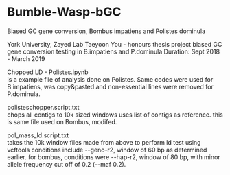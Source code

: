 # Bumble-Wasp-bGC
Biased GC gene conversion, Bombus impatiens and Polistes dominula

York University, Zayed Lab
Taeyoon You - honours thesis project
biased GC gene conversion testing in B.impatiens and P.dominula
Duration: Sept 2018 - March 2019

Chopped LD - Polistes.ipynb   
is a example file of analysis done on Polistes.
Same codes were used for B.impatiens, was copy&pasted and non-essential lines were removed for P.dominula.



polisteschopper.script.txt  
chops all contigs to 10k sized windows
uses list of contigs as reference.
this is same file used on Bombus, modifed.

pol_mass_ld.script.txt  
takes the 10k window files made from above to perform ld test using vcftools
conditions include --geno-r2, window of 60 bp as determined earlier.
for bombus, conditions were --hap-r2, window of 80 bp, with minor allele frequency cut off of 0.2 (--maf 0.2).

